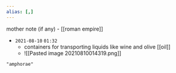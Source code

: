 ```yaml
---
alias: [,]
---
```

mother note (if any) - [[roman empire]]

- `2021-08-10`  `01:32`
	- containers for transporting liquids like wine and olive [[oil]]
	- ![[Pasted image 20210810014319.png]]

```query
"amphorae"
```
